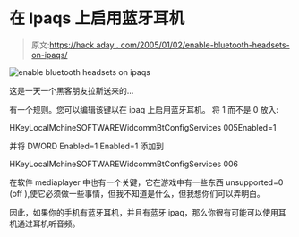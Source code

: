 # 在 Ipaqs 上启用蓝牙耳机

> 原文:[https://hack aday . com/2005/01/02/enable-bluetooth-headsets-on-ipaqs/](https://hackaday.com/2005/01/02/enable-bluetooth-headsets-on-ipaqs/)

![enable bluetooth headsets on ipaqs](../Images/02e3ce1595dd33bd3da98f7409696e57.png)

这是一天一个黑客朋友拉斯送来的…

有一个规则。您可以编辑该键以在 ipaq 上启用蓝牙耳机。
将 1 而不是 0 放入:

HKeyLocalMchineSOFTWAREWidcommBtConfigServices 005Enabled=1

并将 DWORD Enabled=1 Enabled=1 添加到

HKeyLocalMchineSOFTWAREWidcommBtConfigServices 006

在软件 mediaplayer 中也有一个关键，它在游戏中有一些东西 unsupported=0 (off ),使它必须做一些事情，但我不知道是什么，但我想你们可以弄明白。

因此，如果你的手机有蓝牙耳机，并且有蓝牙 ipaq，那么你很有可能可以使用耳机通过耳机听音频。